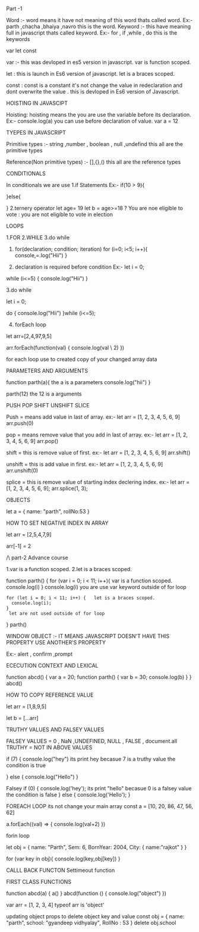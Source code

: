Part -1

Word :- word means it have not meaning of this word thats called word. Ex:- parth ,chacha ,bhaiya ,navro this is the word.
Keyword :- this have meaning full in javascript thats called keyword. Ex:- for , if ,while , do this is the keywords

var let const

var :- this was devloped in es5 version in javascript.
var is function scoped.

let : this is launch in Es6 version of javascript.
let is a braces scoped.

const : const is a constant it's not change the value in redeclaration and dont overwrite the value . this is devloped in Es6 version of Javascript.

HOISTING IN JAVASCIPT

Hoisting: hoisting means the you are use the variable before its declaration.
Ex:-
console.log(a) you can use before declaration of value.
var a = 12

TYEPES IN JAVASCRIPT

Primitive types :- string ,number , boolean , null ,undefind this all are the primitive types

Reference(Non primitive types) :- [],{},() this all are the reference types

CONDITIONALS

In conditionals we are use
1.if Statements
Ex:- if(10 > 9){

}else{

}
2.ternery operator
let age= 19
let b = age>=18 ? You are noe eligible to vote : you are not eligible to vote in election

LOOPS

1.FOR 2.WHILE 3.do while

1. for(declaration; condition; iteration)
   for (i=0; i<5; i++){
   console,=.log("Hii")
   }

2. declaration is required before condition
   Ex:-
   let i = 0;

while (i<=5)
{
console.log("Hii")
}

3.do while

let i = 0;

do
{
console.log("Hii")
}while (i<=5);

4. forEach loop

let arr=[2,4,97,9,5]

arr.forEach(function(val) {
console.log(val \ 2)
})

for each loop use to created copy of your changed array data

PARAMETERS AND ARGUMENTS

function parth(a){ the a is a parameters
console.log("hii")
}

parth(12) the 12 is a arguments

PUSH POP SHIFT UNSHIFT SLICE

Push = means add value in last of array.
ex:- let arr = [1, 2, 3, 4, 5, 6, 9]
arr.push(0)

pop = means remove value that you add in last of array.
ex:- let arr = [1, 2, 3, 4, 5, 6, 9]
arr.pop()

shift = this is remove value of first.
ex:- let arr = [1, 2, 3, 4, 5, 6, 9]
arr.shift()

unshift = this is add value in first.
ex:- let arr = [1, 2, 3, 4, 5, 6, 9]
arr.unshift(0)

splice = this is remove value of starting index declering index.
ex:- let arr = [1, 2, 3, 4, 5, 6, 9];
arr.splice(1, 3);

OBJECTS

let a = {
name: "parth",
rollNo:53
}

HOW TO SET NEGATIVE INDEX IN ARRAY

let arr = [2,5,4,7,9]

arr[-1] = 2

/\ part-2 Advance course

1.var is a function scoped.
2.let is a braces scoped.

function parth() {
for (var i = 0; i < 11; i++){ var is a function scoped.
console.log(i)
}
console.log(i)
you are use var keyword outside of for loop

    for (let i = 0; i < 11; i++) {   let is a braces scoped.
      console.log(i);
    }
     let are not used outside of for loop

}
parth()

WINDOW OBJECT :- IT MEANS JAVASCRIPT DOESN'T HAVE THIS PROPERTY USE ANOTHER'S PROPERTY

Ex:- alert , confirm ,prompt

ECECUTION CONTEXT AND LEXICAL

function abcd() {
var a = 20;
function parth() {
var b = 30;
console.log(b)
}
}
abcd()

HOW TO COPY REFERENCE VALUE

let arr = [1,8,9,5]

let b = [...arr]

TRUTHY VALUES AND FALSEY VALUES

FALSEY VALUES = 0 , NaN ,UNDEFINED, NULL , FALSE , document.all
TRUTHY = NOT IN ABOVE VALUES

if (7) {
console.log("hey")
its print hey becasue 7 is a truthy value the condition is true

}
else {
console.log("Hello")
}

Falsey
if (0) {
console.log('hey');
its print "hello" becasue 0 is a falsey value the condition is false
} else {
console.log('Hello');
}

FOREACH LOOP
its not change your main array
const a = [10, 20, 86, 47, 56, 62]

a.forEach((val) => {
console.log(val+2)
})

forin loop

let obj = {
name: "Parth",
Sem: 6,
BornYear: 2004,
City: {
name:"rajkot"
}
}

for (var key in obj){
console.log(key,obj[key])
}


CALLL BACK FUNCTON
Settimeout function

FIRST CLASS FUNCTIONS

function abcd(a) {
a()
}
abcd(function () {
console.log("object")
})

var arr = [1, 2, 3, 4] typeof arr is 'object'

updating object props to delete object key and value
const obj = {
name: "parth",
school: "gyandeep vidhyalay",
RollNo : 53
}
delete obj.school
